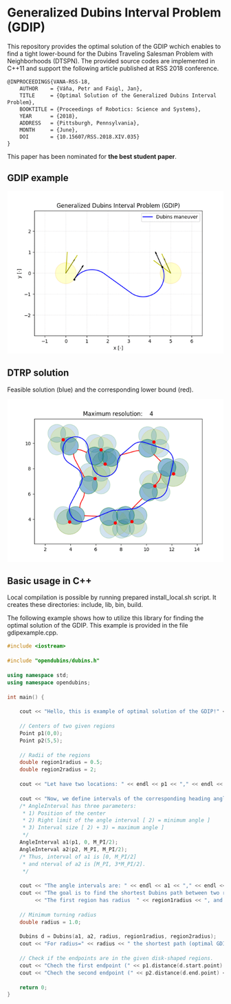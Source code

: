 # Generalized Dubins Interval Problem (GDIP)

This repository provides the optimal solution of the GDIP wchich enables to find a tight lower-bound for the Dubins Traveling Salesman Problem with Neighborhoods (DTSPN). The provided source codes are implemented in C++11 and support the following article published at RSS 2018 conference.

```
@INPROCEEDINGS{VANA-RSS-18, 
    AUTHOR    = {Váňa, Petr and Faigl, Jan}, 
    TITLE     = {Optimal Solution of the Generalized Dubins Interval Problem}, 
    BOOKTITLE = {Proceedings of Robotics: Science and Systems}, 
    YEAR      = {2018}, 
    ADDRESS   = {Pittsburgh, Pennsylvania}, 
    MONTH     = {June}, 
    DOI       = {10.15607/RSS.2018.XIV.035} 
} 
```

This paper has been nominated for **the best student paper**.

## GDIP example

![GDIP example](https://raw.githubusercontent.com/petvana/images/master/gdip/basic-gdip-example-small.gif)

## DTRP solution

Feasible solution (blue) and the corresponding lower bound (red).

![DTRP solution](https://raw.githubusercontent.com/petvana/images/master/gdip/rss-example-small.gif)

## Basic usage in C++

Local compilation is possible by running prepared install_local.sh script. It creates these directories: include, lib, bin, build.

The following example shows how to utilize this library for finding the optimal solution of the GDIP. This example is provided in the file gdipexample.cpp.

```c++
#include <iostream>

#include "opendubins/dubins.h"

using namespace std;
using namespace opendubins;

int main() {

    cout << "Hello, this is example of optimal solution of the GDIP!" << endl;

    // Centers of two given regions
    Point p1(0,0);
    Point p2(5,5);

    // Radii of the regions
    double region1radius = 0.5;
    double region2radius = 2;

    cout << "Let have two locations: " << endl << p1 << "," << endl << p2 << "." << endl;

    cout << "Now, we define intervals of the corresponding heading angles." << endl;
    /* AngleInterval has three parameters:
     * 1) Position of the center
     * 2) Right limit of the angle interval [ 2) = minimum angle ]
     * 3) Interval size [ 2) + 3) = maximum angle ]
     */
    AngleInterval a1(p1, 0, M_PI/2);
    AngleInterval a2(p2, M_PI, M_PI/2);
    /* Thus, interval of a1 is [0, M_PI/2]
     * and nterval of a2 is [M_PI, 3*M_PI/2].
     */

    cout << "The angle intervals are: " << endl << a1 << "," << endl << a2 << "." << endl;
    cout << "The goal is to find the shortest Dubins path between two regions."
         << "The first region has radius  " << region1radius << ", and the second one " << region2radius << "." << endl;

    // Minimum turning radius
    double radius = 1.0;

    Dubins d = Dubins(a1, a2, radius, region1radius, region2radius);
    cout << "For radius=" << radius << " the shortest path (optimal GDIP solution) is:" << endl << d << endl;

    // Check if the endpoints are in the given disk-shaped regions.
    cout << "Chech the first endpoint (" << p1.distance(d.start.point) << " <= " << region1radius << ")." << endl;
    cout << "Chech the second endpoint (" << p2.distance(d.end.point) << " <= " << region2radius << ")." << endl;

    return 0;
}
```
